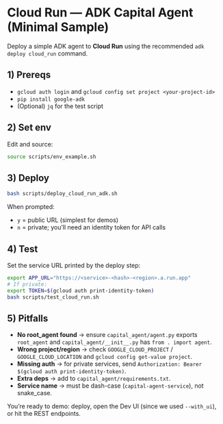 # Cloud Run — ADK Capital Agent (Minimal Sample)

Deploy a simple ADK agent to **Cloud Run** using the recommended `adk deploy cloud_run` command.

## 1) Prereqs
- `gcloud auth login` and `gcloud config set project <your-project-id>`
- `pip install google-adk`
- (Optional) `jq` for the test script

## 2) Set env
Edit and source:
```bash
source scripts/env_example.sh
```

## 3) Deploy
```bash
bash scripts/deploy_cloud_run_adk.sh
```
When prompted:
- `y` = public URL (simplest for demos)
- `n` = private; you’ll need an identity token for API calls

## 4) Test
Set the service URL printed by the deploy step:
```bash
export APP_URL="https://<service>-<hash>-<region>.a.run.app"
# If private:
export TOKEN=$(gcloud auth print-identity-token)
bash scripts/test_cloud_run.sh
```

## 5) Pitfalls
- **No root_agent found** → ensure `capital_agent/agent.py` exports `root_agent` and `capital_agent/__init__.py` has `from . import agent`.
- **Wrong project/region** → check `GOOGLE_CLOUD_PROJECT` / `GOOGLE_CLOUD_LOCATION` and `gcloud config get-value project`.
- **Missing auth** → for private services, send `Authorization: Bearer $(gcloud auth print-identity-token)`.
- **Extra deps** → add to `capital_agent/requirements.txt`.
- **Service name** → must be dash-case (`capital-agent-service`), not snake_case.

You’re ready to demo: deploy, open the Dev UI (since we used `--with_ui`), or hit the REST endpoints.
